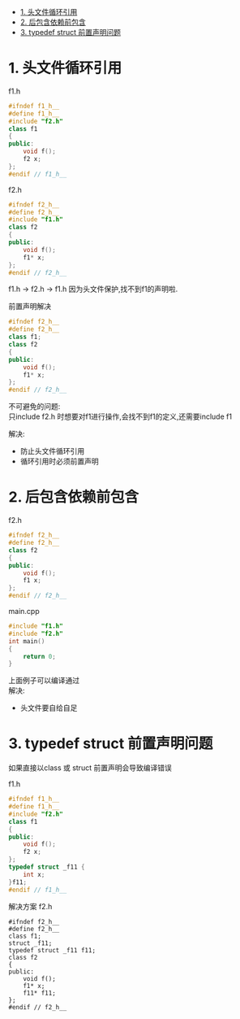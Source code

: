 
<!-- TOC -->

- [1. 头文件循环引用](#1-头文件循环引用)
- [2. 后包含依赖前包含](#2-后包含依赖前包含)
- [3. typedef struct 前置声明问题](#3-typedef-struct-前置声明问题)

<!-- /TOC -->

<a id="markdown-1-头文件循环引用" name="1-头文件循环引用"></a>
# 1. 头文件循环引用

f1.h
```c++
#ifndef f1_h__
#define f1_h__
#include "f2.h"
class f1
{
public:
    void f();
    f2 x;
};
#endif // f1_h__
```

f2.h
```c++
#ifndef f2_h__
#define f2_h__
#include "f1.h"
class f2
{
public:
    void f();
    f1* x;
};
#endif // f2_h__
```

f1.h → f2.h → f1.h 因为头文件保护,找不到f1的声明啦.

前置声明解决

```c++
#ifndef f2_h__
#define f2_h__
class f1;
class f2
{
public:
    void f();
    f1* x;
};
#endif // f2_h__
```

不可避免的问题:  
只include f2.h 时想要对f1进行操作,会找不到f1的定义,还需要include f1

解决:
* 防止头文件循环引用
* 循环引用时必须前置声明

<a id="markdown-2-后包含依赖前包含" name="2-后包含依赖前包含"></a>
# 2. 后包含依赖前包含

f2.h
```c++
#ifndef f2_h__
#define f2_h__
class f2
{
public:
    void f();
    f1 x;
};
#endif // f2_h__
```

main.cpp
```c++
#include "f1.h"
#include "f2.h"
int main()
{
    return 0;
}
```

上面例子可以编译通过  
解决:
* 头文件要自给自足

<a id="markdown-3-typedef-struct-前置声明问题" name="3-typedef-struct-前置声明问题"></a>
# 3. typedef struct 前置声明问题

如果直接以class 或 struct 前置声明会导致编译错误

f1.h
```c++
#ifndef f1_h__
#define f1_h__
#include "f2.h"
class f1
{
public:
    void f();
    f2 x;
};
typedef struct _f11 {
    int x;
}f11;
#endif // f1_h__
```

解决方案
f2.h
```
#ifndef f2_h__
#define f2_h__
class f1;
struct _f11;
typedef struct _f11 f11;
class f2
{
public:
    void f();
    f1* x;
    f11* f11;
};
#endif // f2_h__
```